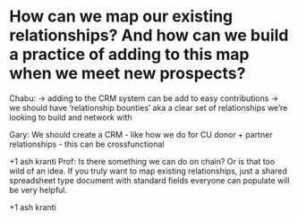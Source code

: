 # How can we map our existing relationships? And how can we build a practice of adding to this map when we meet new prospects?

Chabu: → adding to the CRM system can be add to easy contributions 
→ we should have ‘relationship bounties’ aka a clear set of relationships we’re looking to build and network with 
 
Gary: We should create a CRM - like how we do for CU donor + partner relationships - this can be crossfunctional

+1 ash kranti
Prof: Is there something we can do on chain?  Or is that too wild of an idea.  If you truly want to map existing relationships, just a shared spreadsheet type document with standard fields everyone can populate will be very helpful.

+1 ash kranti